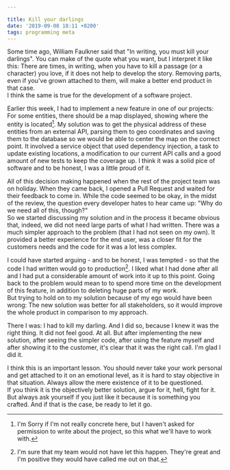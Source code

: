 ```yaml
---

title: Kill your darlings
date: '2019-09-08 18:11 +0200'
tags: programming meta
---
```


Some time ago, William Faulkner said that "In writing, you must kill your darlings". You can make of the quote what you want, but I interpret it like this: There are times, in writing, when you have to kill a passage (or a character) you love, if it does not help to develop the story. Removing parts, even if you've grown attached to them, will make a better end product in that case.  
I think the same is true for the development of a software project.

Earlier this week, I had to implement a new feature in one of our projects: For some entities, there should be a map displayed, showing where the entity is located[^1].
My solution was to get the physical address of these entities from an external API, parsing them to geo coordinates and saving them to the database so we would be able to center the map on the correct point.
It involved a service object that used dependency injection, a task to update existing locations, a modification to our current API calls and a good amount of new tests to keep the coverage up. I think it was a solid pice of software and to be honest, I was a little proud of it.

All of this decision making happened when the rest of the project team was on holiday.
When they came back, I opened a Pull Request and waited for their feedback to come in. While the code seemed to be okay, in the midst of the review, the question every developer hates to hear came up: "Why do we need all of this, though?"  
So we started discussing my solution and in the process it became obvious that, indeed, we did not need large parts of what I had written. There was a much simpler approach to the problem (that I had not seen on my own). It provided a better experience for the end user, was a closer fit for the customers needs and the code for it was a lot less complex.

I could have started arguing - and to be honest, I was tempted - so that the code I had written would go to production[^2]. I liked what I had done after all and I had put a considerable amount of work into it up to this point. Going back to the problem would mean to to spend more time on the development of this feature, in addition to deleting huge parts of my work.  
But trying to hold on to my solution because of my ego would have been wrong: The new solution was better for all stakeholders, so it would improve the whole product in comparison to my approach.

There I was: I had to kill my darling. And I did so, because I knew it was the right thing. It did not feel good. At all. But after implementing the new solution, after seeing the simpler code, after using the feature myself and after showing it to the customer, it's clear that it was the right call. I'm glad I did it.

I think this is an important lesson. You should never take your work personal and get attached to it on an emotional level, as it is hard to stay objective in that situation. Always allow the mere existence of it to be questioned.  
If you think it is the objectively better solution, argue for it, hell, fight for it. But always ask yourself if you just like it because it is something you crafted. And if that is the case, be ready to let it go.

[^1]: I'm Sorry if I'm not really concrete here, but I haven't asked for permission to write about the project, so this what we'll have to work with.
[^2]: I'm sure that my team would not have let this happen. They're great and I'm positive they would have called me out on that.

